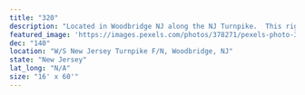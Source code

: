 ```yaml
---
title: "320"
description: "Located in Woodbridge NJ along the NJ Turnpike.  This right hand read is located on one of the most heavily travelled stretches of the NJ Turnpike with seven lanes of traffic for southbound commuters.  This location reaches commuters travelling from Northern New Jersey and New York City heading south towards the Garden State Parkway.   Positioned at the top of a slight grade along a long straight away this location has excellent visibility and can be viewed for almost three quarters of a mile."
featured_image: 'https://images.pexels.com/photos/378271/pexels-photo-378271.jpeg?auto=compress&cs=tinysrgb&dpr=2&h=650&w=940'
dec: "140"
location: "W/S New Jersey Turnpike F/N, Woodbridge, NJ"
state: "New Jersey"
lat_long: "N/A"
size: "16' x 60'"
---
```

